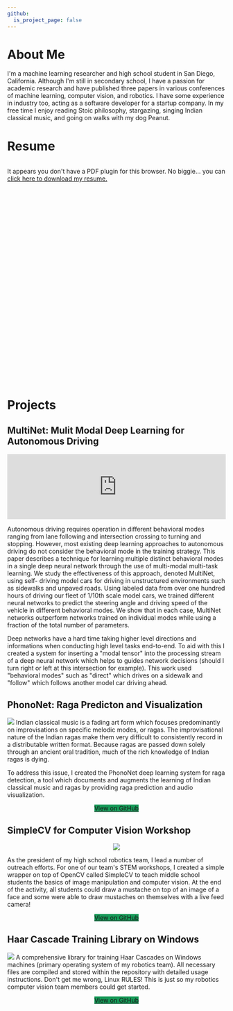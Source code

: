 ```yaml
---
github:
  is_project_page: false
---
```


# About Me
I'm a machine learning researcher and high school student in San Diego, California. Although I'm still in secondary school, I have a passion for academic research and have published three papers in various conferences of machine learning, computer vision, and robotics. I have some experience in industry too, acting as a software developer for a startup company. In my free time I enjoy reading Stoic philosophy, stargazing, singing Indian classical music, and going on walks with my dog Peanut.

# Resume
<div style="width:100%; padding-bottom:100%; position:relative;">
<object data="/Resume.pdf" type="application/pdf" width="100%" height="100%" style="position: absolute; top: 0; bottom: 0; left: 0; right: 0;">
    <p>It appears you don't have a PDF plugin for this browser.
        No biggie... you can <a href="/Resume.pdf">click here to
            download my resume.</a></p>
</object>
</div>

# Projects

## MultiNet: Mulit Modal Deep Learning for Autonomous Driving

<iframe width="100%"
src="https://www.youtube.com/watch?v=VqvoSceKoGA" 
frameborder="0" 
allow="accelerometer; autoplay; encrypted-media; gyroscope; picture-in-picture" 
allowfullscreen></iframe>

Autonomous driving requires operation in different behavioral modes ranging from lane following and intersection crossing to turning and stopping. However, most existing deep learning approaches to autonomous driving do not consider the behavioral mode in the training strategy. This paper describes a technique for learning multiple distinct behavioral modes in a single deep neural network through the use of multi-modal multi-task learning. We study the effectiveness of this approach, denoted MultiNet, using self- driving model cars for driving in unstructured environments such as sidewalks and unpaved roads. Using labeled data from over one hundred hours of driving our fleet of 1/10th scale model cars, we trained different neural networks to predict the steering angle and driving speed of the vehicle in different behavioral modes. We show that in each case, MultiNet networks outperform networks trained on individual modes while using a fraction of the total number of parameters.

Deep networks have a hard time taking higher level directions and informations when conducting high level tasks end-to-end. To aid with this I created a system for inserting a "modal tensor" into the processing stream of a deep neural network which helps to guides network decisions (should I turn right or left at this intersection for example). This work used "behavioral modes" such as "direct" which drives on a sidewalk and "follow" which follows another model car driving ahead.

## PhonoNet: Raga Predicton and Visualization
![](https://lh3.googleusercontent.com/EoNKE8b7FQkCOBxHxmXUZAptZm1AKS01fHUyQ6umVR6KwQJmx7ArXIcu0laCecf2NDjIsiMg6wdAlQ5qnm5lR0D8P48zKcUFMjYNOSK5-qEa-AHq76_lU_TfHUmD-Co01KN433zX8M-I3r0yjxbFQnWc0sEmXt6ZjMjuQ-M4u6GsObNdSL_LkgbuTzZB9i9PgOV_kTPvfaSx8tjwD2OIUaM4PVBD2WJqwchdg34AUBlmokizuNChHHMc0QGOPdmkfWjhPNUHo5xfm8uUR0PFz3IbnmBkeKAFI8Vq4mW_P10AO_4XYTrXBlG6fA4blyjLrBwCdiL91Nd62KWF91Z4Z3maWxIlMjU-5eNnEN0N2T_j5zrFHX2kY38OdnRh23Vv4atfMHgoZFs88JLoHPlzIYNWHvibcDqS1etbF1uc038WedRjVu6rTYCe-2MKSSAtCamACTHhXmg50Uc2XWFuWKlvuVjfGFJY8bVCb2sO2oyy-fMmsMKypH2lrhYfd3v5VVRfnsCe2yQXbcdYPJOGPlD9KSWqoqMXLFww0nj8V8GcECFsas7vmS7NpDoeHHPIkDdo3fZW_dCoTWD1ZbP-ijKCBq80YWPwdLsZNyEs8gj7caCoKAIjL2OuYyC4Jg4bZ17CIUpIfORnneqyBBjN92L7YmxtLWp0=w1442-h920-no?style=centerme)
Indian classical music is a fading art form which focuses predominantly on improvisations on specific melodic modes, or ragas. The improvisational nature of the Indian ragas make them very difficult to consistently record in a distributable written format. Because ragas are passed down solely through an ancient oral tradition, much of the rich knowledge of Indian ragas is dying. 

To address this issue, I created the PhonoNet deep learning system for raga detection, a tool which documents and augments the learning of Indian classical music and ragas by providing raga prediction and audio visualization. 

<center>
<a href="https://github.com/sauhaardac/RagaAnalyzer" class="btn" style="background-color: #159957;">View on GitHub</a>
</center>

## SimpleCV for Computer Vision Workshop
<center>
<img src="https://lh3.googleusercontent.com/s5z0n2HKKlqkr2exDPA87TXgrasopPftNlaqIk7ynclknQxLOvWd28imjhmKA2xkRPnuJU85d1Jd_CCHz6_a7f3XVl2rPnuj3b4-qSAHfRuFyAnw7TDmDcTuKvmpAjT7ka5A-SEvPxBY4aVF33ZkjUuq4yGly7oBv3aucN2eSR24wo51w4RMHlct3qbBif5iRTD8GkILEbe4YLtEifDTNHrigo6Ksi4H-QUimU2nmqin2IeVkp0u318VqK1haLvKtMc65cI_gs_i7aIJVqS3IkJunyCW_YQsXTrQyFdkVpmV3rSVn5mTRhRNS8wFH0PqAzdVs0n2JDo439m-jnDdCzsiezfxqjoizLFRJZ8pGbG_bHdekTgOGOdsM9k8tJIBjsw5cZ0kiRGPcS5jquNGUbfkgctN8oCwtRVg8J3DyaXHD2DMqUwzEbWL5Dfm8wTjL7bB45sEKnzCt0vHtkdAtoQb51yq7oYnbe7iThstb5H5d1PZKlRtdOj1iDPRCiD6hlYRFGj3Mg8VmzIDvTVLlGBmlSMRFZKUhFxr8QTu8BPpZ9Wcqreg-cSkjjBkSfyEe6uyw6aIp4EKuAGqujzi38TEmnDLidkBxp8P11rTmsZ2VLFPeKL3Y22NOQUY4Hpksdjci45Nok69FYRjIMRdecdVInbIMCWx=w287-h380-no?style=centerme">
</center>

As the president of my high school robotics team, I lead a number of outreach efforts. For one of our team's STEM workshops, I created a simple wrapper on top of OpenCV called SimpleCV to teach middle school students the basics of image manipulation and computer vision. At the end of the activity, all students could draw a mustache on top of an image of a face and some were able to draw mustaches on themselves with a live feed camera!

<center>
<a href="https://github.com/sauhaardac/A-New-Vision-Workshop" class="btn" style="background-color: #159957;">View on GitHub</a>
</center>

## Haar Cascade Training Library on Windows
![](https://camo.githubusercontent.com/6c87033af321b0c113ac6436e015b655d42d7f5c/68747470733a2f2f6c68332e676f6f676c6575736572636f6e74656e742e636f6d2f2d357475746154415843586f2f562d3748737775644d55492f41414141414141414a66492f32723742324a2d50474a3871503759526f6b626c7876354f6a4e6a32566c774867434c63422f73302f696d6167652e706e67)
A comprehensive library for training Haar Cascades on Windows machines (primary operating system of my robotics team). All necessary files are compiled and stored within the repository with detailed usage instructions. Don't get me wrong, Linux RULES! This is just so my robotics computer vision team members could get started.

<center>
<a href="https://github.com/sauhaardac/Haar-Training" class="btn" style="background-color: #159957;">View on GitHub</a>
</center>
